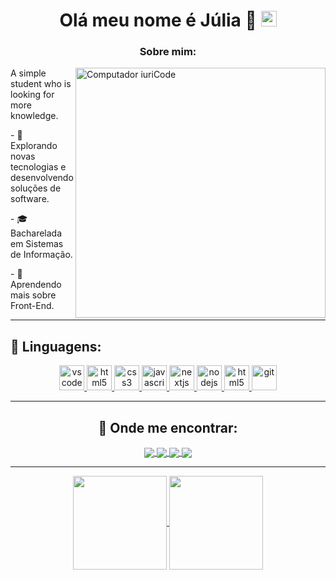 <h1 align="center">Olá meu nome é Júlia 💜 <img src="https://media.giphy.com/media/hvRJCLFzcasrR4ia7z/giphy.gif" width="25px"></h1></img>

<h3 align="center">Sobre mim:</h3>

<img src="https://raw.githubusercontent.com/MicaelliMedeiros/micaellimedeiros/master/image/computer-illustration.png" min-width="400px" max-width="400px" width="400px" align="right" alt="Computador iuriCode">

<p align="left"> 
A simple student who is looking for more knowledge. </p>
<p align="left"> 
- 🤔 &nbsp; Explorando novas tecnologias e desenvolvendo soluções de software.</p>
  <p align="left"> 
- 🎓 &nbsp; Bacharelada em Sistemas de Informação.</p>
 <p align="left"> 
- 🌱 &nbsp; Aprendendo mais sobre Front-End.</p>


----

## 🦄 Linguagens:

  <p align="center">
   <a href="https://code.visualstudio.com/">
      <img src="https://cdn.jsdelivr.net/gh/devicons/devicon/icons/vscode/vscode-original.svg" alt="vscode" width="40" height="40"/>
   </a>
   <a href="https://developer.mozilla.org/pt-BR/docs/Web/HTML">
      <img src="https://cdn.jsdelivr.net/gh/devicons/devicon/icons/html5/html5-plain.svg" alt="html5" width="40" height="40"/>
   </a>
   <a href="https://developer.mozilla.org/pt-BR/docs/Web/CSS">
      <img src="https://cdn.jsdelivr.net/gh/devicons/devicon/icons/css3/css3-plain.svg" alt="css3" width="40" height="40"/>
   </a>
   <a href="https://developer.mozilla.org/en-US/docs/Web/JavaScript">
      <img src="https://cdn.jsdelivr.net/gh/devicons/devicon/icons/javascript/javascript-original.svg" alt="javascript" width="40" height="40"/>
   </a>
   <a href="https://nextjs.org/">
      <img src="https://cdn.jsdelivr.net/gh/devicons/devicon/icons/nextjs/nextjs-line.svg" alt="nextjs" width="40" height="40"/>
   </a>
   <a href="https://nodejs.org">
      <img src="https://cdn.jsdelivr.net/gh/devicons/devicon/icons/nodejs/nodejs-original.svg" alt="nodejs" width="40" height="40"/>
   </a>
   <a href="https://www.electronjs.org/">
      <img src="https://cdn.jsdelivr.net/gh/devicons/devicon/icons/electron/electron-original.svg" alt="html5" width="40" height="40"/>
   </a>
   <a href="https://git-scm.com/">
      <img src="https://cdn.jsdelivr.net/gh/devicons/devicon/icons/git/git-original.svg" alt="git" width="40" height="40"/>
   </a>
</p>

---

<h2 align="center">
  💌 Onde me encontrar:
</h2>

<p align="center">
  <a href="https://www.linkedin.com/in/júlia-pegari/">
    <img
         align="center"
         src="https://img.shields.io/badge/LinkedIn-0077B5?style=for-the-badge&logo=linkedin&logoColor=white"
  </a>
  <a href="https://www.instagram.com/juliapegari/">
    <img
      align="center"
      src="https://img.shields.io/badge/Instagram-E4405F?style=for-the-badge&logo=instagram&logoColor=white"
    />
  </a>
  <a href="https://twitter.com/juballou">
    <img
      align="center"
      src="https://img.shields.io/badge/Twitter-1DA1F2?style=for-the-badge&logo=twitter&logoColor=white"
    />
  </a>
  <a href="https://steamcommunity.com/id/juballou/">
    <img
      align="center"
      src="https://img.shields.io/badge/Steam-000000?style=for-the-badge&logo=steam&logoColor=white">
  </a>
</p>

 ---
  
<p align="center">
  <a href="https://github.com/JuliaPegari">
    <img
      align="center"
      height="150em"
      src="https://github-readme-stats.vercel.app/api?username=JuliaPegari&show_icons=true&include_all_commits=true&count_private=true&theme=synthwave"
    />
  </a>
  <a href="https://github.com/JuliaPegari">
    <img
      align="center"
      height="150em"
      src="https://github-readme-stats.vercel.app/api/top-langs/?username=JuliaPegari&show_icons=true&include_all_commits=true&count_private=true&layout=compact&theme=synthwave"
    />
  </a>
</p>
